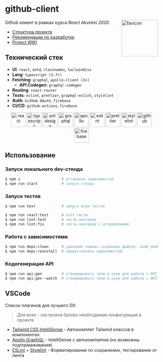 # github-client

<img alt="favicon" src="https://avatars2.githubusercontent.com/oa/1406180?s=140&u=b44629cbec5079f99a61e6f1b6297bc4797f796b&v=4" height=120 align="right" />

Github клиент в рамках курса *React Akvelon 2020*.

- [Структура проекта](STRUCTURE.md)
- [Рекомендации по разработке](RECOMMENDATIONS.md)
- [Project WIKI](https://github.com/martis-git/github-client/wiki)


## Технический стек
- **UI**: `react`, `antd`, `classnames`, `tailwindcss`
- **Lang**: `typescript (3.7+)`
- **Fetching**: `graphql`, `apollo-client (3+)`
   - **API Codegen**: `graphql-codegen`
- **Routing**: `react-router`
- **Tests**: `eslint`, `prettier`, `graphql-eslint`, `stylelint`
- **Auth**: `GitHub OAuth`, `firebase`
- **CI/CD**: `github-actions`, `firebase`

<div align="center">
<img title="react" alt="react" height=48 src="https://cdn.auth0.com/blog/react-js/react.png"/>
<img title="typescript" alt="typescript" height=48 src="https://raw.githubusercontent.com/remojansen/logo.ts/master/ts.png"/>
<img title="antdesign" alt="antdesign" height=48 src="https://gw.alipayobjects.com/zos/rmsportal/KDpgvguMpGfqaHPjicRK.svg"/>
<img title="graphql" alt="graphql" height=48 src="https://upload.wikimedia.org/wikipedia/commons/thumb/1/17/GraphQL_Logo.svg/1200px-GraphQL_Logo.svg.png"/>
<img title="apollo" alt="apollo" height=48 src="https://miro.medium.com/max/300/0*xdVGlEH7f9cRVaR-"/>
<img title="eslint" alt="eslint" height=48 src="https://d33wubrfki0l68.cloudfront.net/204482ca413433c80cd14fe369e2181dd97a2a40/092e2/assets/img/logo.svg"/>
<img title="prettier" alt="prettier" height=48 src="https://prettier.io/icon.png"/>
<img title="stylelint" alt="stylelint" height=48 src="https://camo.githubusercontent.com/aa04feafbd080140cd834905cf171ccf7b06fc5f1f1ae07ce9879218165312d1/68747470733a2f2f63646e2e776f726c64766563746f726c6f676f2e636f6d2f6c6f676f732f7374796c656c696e742e737667"/>
<img title="github" alt="github" height=48 src="https://image.flaticon.com/icons/png/512/25/25231.png" />
<img title="firebase" alt="firebase" height=48 src="https://www.gstatic.com/devrel-devsite/prod/v73fbca10ce7899da426d451b3f74ee09bc6846fcf427552c7e8e85261505ef2c/firebase/images/touchicon-180.png" />
</div>

## Использование

### Запуск локального dev-стенда
```sh
$ npm i                   # установка зависимостей
$ npm run start           # запуск стенда
```

### Запуск тестов
```sh
$ npm run test            # запуск всех тестов
```

```sh
$ npm run react:test      # unit тесты
$ npm run lint:test       # тесты линтеров
$ npm run lint:fix        # тесты линтеров с исправлением
```

### Работа с зависимостями
```sh
$ npm run deps:clean      # удаление лишних созданных файлов, node_modules
$ npm run deps:reinstall  # переустановка зависимостей
```

### Кодогенерация API
```sh
$ npm run api:gen         # сгенерировать типы и хуки для работы с API - одноразово
$ npm run api:gen--watch  # сгенерировать типы и хуки для работы с API - watch-mode
```

## VSCode

Список плагинов для лучшего DX:
> Для всех - настроена базово необходимая конфигурация в проекте

- [Tailwind CSS IntelliSense](https://marketplace.visualstudio.com/items?itemName=bradlc.vscode-tailwindcss) - Автокомплит Tailwind классов в компонентах
- [Apollo GraphQL](https://marketplace.visualstudio.com/items?itemName=apollographql.vscode-apollo) - IntelliSense с автокомплитом (но возможны подтормаживания)
- [ESLint](https://marketplace.visualstudio.com/items?itemName=dbaeumer.vscode-eslint) + [Stylelint](https://marketplace.visualstudio.com/items?itemName=stylelint.vscode-stylelint) - Форматирование по сохранению, тестирование от линта
